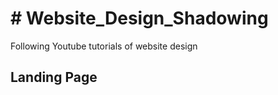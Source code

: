 <h1># Website_Design_Shadowing</h1>

Following Youtube tutorials of website design


<h2>Landing Page</h2>
